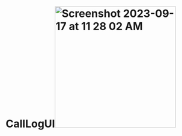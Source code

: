 # CallLogUI<img width="322" alt="Screenshot 2023-09-17 at 11 28 02 AM" src="https://github.com/karanmatta/CallLogUI/assets/61624600/529e68f3-5c67-4815-9e0c-bcd33748ddce">
